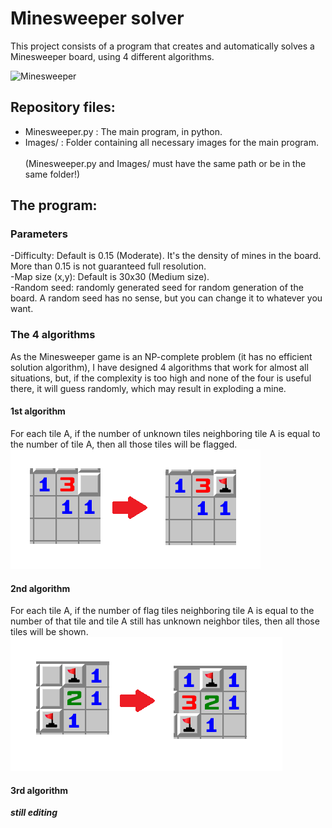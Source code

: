 # Minesweeper solver
This project consists of a program that creates and automatically solves a Minesweeper board, using 4 different algorithms.

![Minesweeper](https://i.giphy.com/media/lPX3G4r1evdXa34qb4/giphy.gif)

## Repository files:
- Minesweeper.py : The main program, in python.
- Images/ : Folder containing all necessary images for the main program.\
\
(Minesweeper.py and Images/ must have the same path or be in the same folder!)
## The program:
### Parameters
-Difficulty: Default is 0.15 (Moderate). It's the density of mines in the board. More than 0.15 is not guaranteed full resolution.\
-Map size (x,y): Default is 30x30 (Medium size).\
-Random seed: randomly generated seed for random generation of the board. A random seed has no sense, but you can change it to whatever you want.
### The 4 algorithms
As the Minesweeper game is an NP-complete problem (it has no efficient solution algorithm), I have designed 4 algorithms that work for almost all situations, but, if the complexity is too high and none of the four is useful there, it will guess randomly, which may result in exploding a mine.
#### 1st algorithm
For each tile A, if the number of unknown tiles neighboring tile A is equal to the number of tile A, then all those tiles will be flagged.\
![1st algorithm](/Readme_images/1st_algorithm.png)
#### 2nd algorithm
For each tile A, if the number of flag tiles neighboring tile A is equal to the number of that tile and tile A still has unknown neighbor tiles, then all those tiles will be shown.\
![2nd algorithm](/Readme_images/2nd_algorithm.png)
#### 3rd algorithm
***still editing***
